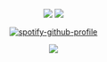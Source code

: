 <p align='center'>
  <img src="https://img.shields.io/badge/c++%20-%2300599C.svg?&style=for-the-badge&logo=c%2B%2B&ogoColor=white"/>
  <img src="https://img.shields.io/badge/python%20-896cd0.svg?&style=for-the-badge&logo=c%2B%2B&ogoColor=white"/>
</p>

<div align="center" width="50">



[![spotify-github-profile](https://spotify-github-profile.vercel.app/api/view?uid=31weclmjpylz6rfsk4kzial4x63m&cover_image=true&theme=novatorem&show_offline=false&background_color=121212&interchange=false&bar_color=004cff&bar_color_cover=true)](https://spotify-github-profile.vercel.app/api/view?uid=31weclmjpylz6rfsk4kzial4x63m&redirect=true)

<div align="center" width="50">

<p align='center'>
  <img align="center" src="https://github-readme-stats.vercel.app" />
</p>
